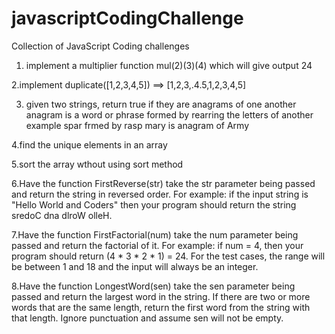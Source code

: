 # javascriptCodingChallenge
Collection of JavaScript  Coding challenges

1. implement a multiplier function mul(2)(3)(4) which will give output 24

2.implement duplicate([1,2,3,4,5]) ==> [1,2,3,.4.5,1,2,3,4,5]

3. given two strings, return true if they are anagrams of one another anagram is a word or phrase formed by rearring the letters of another example spar frmed by rasp mary is anagram of Army

4.find the unique elements in an array

5.sort the array wthout using sort method

6.Have the function FirstReverse(str) take the str parameter being passed and return the string in reversed order. 
  For example: if the input string is "Hello World and Coders" then your program should return the string sredoC dna dlroW olleH. 

7.Have the function FirstFactorial(num) take the num parameter being passed and return the factorial of it.
  For example: if num = 4, then your program should return (4 * 3 * 2 * 1) = 24. For the test cases, the range will be between 1 and 18 and the input will always be an integer. 
  
8.Have the function LongestWord(sen) take the sen parameter being passed and return the largest word in the string.
  If there are two or more words that are the same length, return the first word from the string with that length. 
  Ignore punctuation and assume sen will not be empty. 
